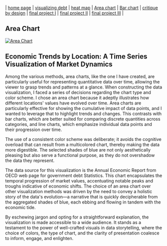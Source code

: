 | [home page](https://varshithams.github.io/portfolio/) | [visualizing debt](visualizing-government-debt) |  [heat map](heat-map) | [Area chart](area-chart) | [Bar chart](bar-chart) | [critique by design](critique-by-design) | [final project I](final-project-part-one) | [final project II](final-project-part-two) | [final project III](final-project-part-three) |

## Area Chart
<div class='tableauPlaceholder' id='viz1706577356130' style='position: relative'><noscript><a href='#'><img alt='Area Chart ' src='https:&#47;&#47;public.tableau.com&#47;static&#47;images&#47;Ar&#47;Areachart_17065772202270&#47;AreaMap&#47;1_rss.png' style='border: none' /></a></noscript><object class='tableauViz'  style='display:none;'><param name='host_url' value='https%3A%2F%2Fpublic.tableau.com%2F' /> <param name='embed_code_version' value='3' /> <param name='site_root' value='' /><param name='name' value='Areachart_17065772202270&#47;AreaMap' /><param name='tabs' value='no' /><param name='toolbar' value='yes' /><param name='static_image' value='https:&#47;&#47;public.tableau.com&#47;static&#47;images&#47;Ar&#47;Areachart_17065772202270&#47;AreaMap&#47;1.png' /> <param name='animate_transition' value='yes' /><param name='display_static_image' value='yes' /><param name='display_spinner' value='yes' /><param name='display_overlay' value='yes' /><param name='display_count' value='yes' /><param name='language' value='en-GB' /><param name='filter' value='publish=yes' /></object></div>  
<script type='text/javascript'>       
 var divElement = document.getElementById('viz1706577356130');  
 var vizElement = divElement.getElementsByTagName('object')[0];  
 vizElement.style.width='100%';vizElement.style.height=(divElement.offsetWidth*0.75)+'px';  
 var scriptElement = document.createElement('script');              
 scriptElement.src = 'https://public.tableau.com/javascripts/api/viz_v1.js'; 
 vizElement.parentNode.insertBefore(scriptElement, vizElement);            
</script>

## Economic Trends by Location: A Time Series Visualization of Market Dynamics

Among the various methods, area charts, like the one I have created, are particularly useful for representing quantitative data over time, allowing the viewer to grasp trends and patterns at a glance. When constructing the data visualization, I faced a series of decisions regarding the chart type and color scheme. I chose an area chart because it adeptly illustrates how different locations' values have evolved over time. Area charts are particularly effective for showing the cumulative impact of data points, and I wanted to leverage that to highlight trends and changes. This contrasts with bar charts, which are better suited for comparing discrete quantities across categories, and line charts, which emphasize individual data points and their progression over time.

 The use of a consistent color scheme was deliberate; it avoids the cognitive overload that can result from a multicolored chart, thereby making the data more digestible. The selected shades of blue are not only aesthetically pleasing but also serve a functional purpose, as they do not overshadow the data they represent.

The data source for this visualization is the Annual Economic Report from OECD web page for government debt Statistics. This chart encapsulates the temporal progression of market values, accentuating notable peaks and troughs indicative of economic shifts. The choice of an area chart over other visualization methods was driven by the need to convey a holistic story of the data's evolution—a narrative that is quickly decipherable from the aggregated shades of blue, each ebbing and flowing in tandem with the economic tide.

By eschewing jargon and opting for a straightforward explanation, the visualization is made accessible to a wide audience. It stands as a testament to the power of well-crafted visuals in data storytelling, where the choice of colors, the type of chart, and the clarity of presentation coalesce to inform, engage, and enlighten.


